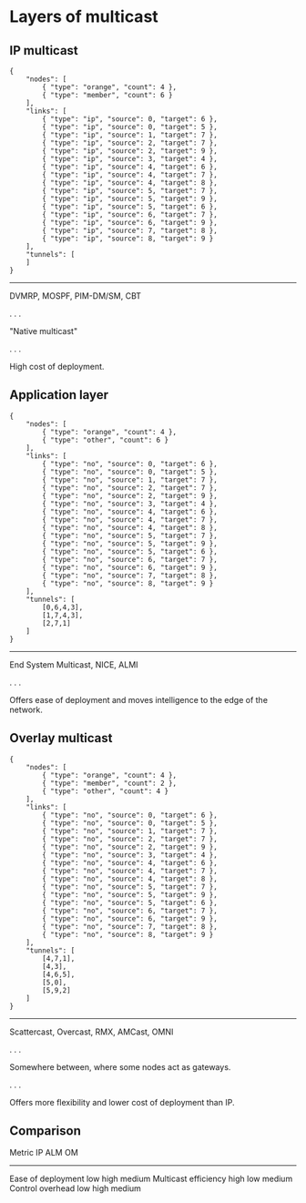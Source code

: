 # Layers of multicast


## IP multicast

~~~ { .graph }
{
    "nodes": [
        { "type": "orange", "count": 4 },
        { "type": "member", "count": 6 }
    ],
    "links": [
        { "type": "ip", "source": 0, "target": 6 },
        { "type": "ip", "source": 0, "target": 5 },
        { "type": "ip", "source": 1, "target": 7 },
        { "type": "ip", "source": 2, "target": 7 },
        { "type": "ip", "source": 2, "target": 9 },
        { "type": "ip", "source": 3, "target": 4 },
        { "type": "ip", "source": 4, "target": 6 },
        { "type": "ip", "source": 4, "target": 7 },
        { "type": "ip", "source": 4, "target": 8 },
        { "type": "ip", "source": 5, "target": 7 },
        { "type": "ip", "source": 5, "target": 9 },
        { "type": "ip", "source": 5, "target": 6 },
        { "type": "ip", "source": 6, "target": 7 },
        { "type": "ip", "source": 6, "target": 9 },
        { "type": "ip", "source": 7, "target": 8 },
        { "type": "ip", "source": 8, "target": 9 }
    ],
    "tunnels": [
    ]
}
~~~

--------

DVMRP, MOSPF, PIM-DM/SM, CBT

. . .

"Native multicast"

. . .

High cost of deployment.


## Application layer

~~~ { .graph }
{
    "nodes": [
        { "type": "orange", "count": 4 },
        { "type": "other", "count": 6 }
    ],
    "links": [
        { "type": "no", "source": 0, "target": 6 },
        { "type": "no", "source": 0, "target": 5 },
        { "type": "no", "source": 1, "target": 7 },
        { "type": "no", "source": 2, "target": 7 },
        { "type": "no", "source": 2, "target": 9 },
        { "type": "no", "source": 3, "target": 4 },
        { "type": "no", "source": 4, "target": 6 },
        { "type": "no", "source": 4, "target": 7 },
        { "type": "no", "source": 4, "target": 8 },
        { "type": "no", "source": 5, "target": 7 },
        { "type": "no", "source": 5, "target": 9 },
        { "type": "no", "source": 5, "target": 6 },
        { "type": "no", "source": 6, "target": 7 },
        { "type": "no", "source": 6, "target": 9 },
        { "type": "no", "source": 7, "target": 8 },
        { "type": "no", "source": 8, "target": 9 }
    ],
    "tunnels": [
        [0,6,4,3],
        [1,7,4,3],
        [2,7,1]
    ]
}
~~~

--------

End System Multicast, NICE, ALMI

. . .

Offers ease of deployment and moves intelligence to the edge of the network.


## Overlay multicast

~~~ { .graph }
{
    "nodes": [
        { "type": "orange", "count": 4 },
        { "type": "member", "count": 2 },
        { "type": "other", "count": 4 }
    ],
    "links": [
        { "type": "no", "source": 0, "target": 6 },
        { "type": "no", "source": 0, "target": 5 },
        { "type": "no", "source": 1, "target": 7 },
        { "type": "no", "source": 2, "target": 7 },
        { "type": "no", "source": 2, "target": 9 },
        { "type": "no", "source": 3, "target": 4 },
        { "type": "no", "source": 4, "target": 6 },
        { "type": "no", "source": 4, "target": 7 },
        { "type": "no", "source": 4, "target": 8 },
        { "type": "no", "source": 5, "target": 7 },
        { "type": "no", "source": 5, "target": 9 },
        { "type": "no", "source": 5, "target": 6 },
        { "type": "no", "source": 6, "target": 7 },
        { "type": "no", "source": 6, "target": 9 },
        { "type": "no", "source": 7, "target": 8 },
        { "type": "no", "source": 8, "target": 9 }
    ],
    "tunnels": [
        [4,7,1],
        [4,3],
        [4,6,5],
        [5,0],
        [5,9,2]
    ]
}
~~~

--------

Scattercast, Overcast, RMX, AMCast, OMNI

. . .

Somewhere between, where some nodes act as gateways.

. . .

Offers more flexibility and lower cost of deployment than IP.

## Comparison

  Metric                  IP   ALM   OM
  ---------------------- ---- ----- ------
  Ease of deployment     low  high  medium
  Multicast efficiency   high low   medium
  Control overhead       low  high  medium


